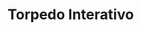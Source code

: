 <script setup>
  import NoteComponent from './components/Note.md';
</script>

<div style="margin-bottom: 2rem">
  <NoteComponent/>
</div>

# Torpedo Interativo